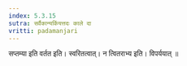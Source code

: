 ```yaml
---
index: 5.3.15
sutra: सर्वैकान्यकिंयत्तदः काले दा
vritti: padamanjari
---
```


 सप्तम्या इति वर्तत इति। स्वरितत्वात्। न त्वितराभ्य इति। विपर्ययात् ॥